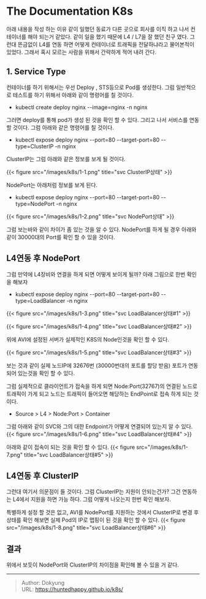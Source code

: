 # The Documentation K8s


아래 내용을 작성 하는 이유
같이 일했던 동료가 다른 곳으로 회사를 이직 하고 나서 컨테이너를 해야 되는거 같았다. 같이 일을 했기 때문에 L4 / L7을 잘 했던 친구 였다. 그런대 뜬금없이 L4를 연동 하면 어떻게 컨테이너로 트래픽을 전달하냐라고 물어본적이 있었다. 
그래서 혹시 모르는 사람을 위해서 간략하게 적어 내려 간다.

## 1. Service Type
컨테이너를 하기 위해서는 우선 Deploy , STS등으로 Pod를 생성한다. 그럼 일반적으로 테스트를 하기 위해서 아래와 같이 명령어를 칠 것이다.

* kubectl create deploy nginx --image=nginx -n nginx

그러면 deploy를 통해 pod가 생성 된 것을 확인 할 수 있다. 그리고 나서 서비스를 연동 할 것이다. 그럼 아래와 같은 명령어를 칠 것이다.

*  kubectl expose deploy nginx --port=80 --target-port=80 --type=ClusterIP -n nginx

ClusterIP는 그럼 아래와 같은 정보를 보게 될 것이다.

{{&lt; figure src=&#34;/images/k8s/1-1.png&#34; title=&#34;svc ClusterIP상태&#34; &gt;}}

NodePort는 아래처럼 정보를 보게 된다.

* kubectl expose deploy nginx --port=80 --target-port=80 --type=NodePort -n nginx

{{&lt; figure src=&#34;/images/k8s/1-2.png&#34; title=&#34;svc NodePort상태&#34; &gt;}}


그럼 보는바와 같이 차이가 좀 있는 것을 알 수 있다.
NodePort를 하게 될 경우 아래와 같이 30000대의 Port를 확인 할 수 있을 것이다. 

## L4연동 후 NodePort
그럼 만약에 L4장비와 연결을 하게 되면 어떻게 보이게 될까? 아래 그림으로 한번 확인을 해보자

* kubectl expose deploy nginx --port=80 --target-port=80 --type=LoadBalancer -n nginx

{{&lt; figure src=&#34;/images/k8s/1-3.png&#34; title=&#34;svc LoadBalancer상태#1&#34; &gt;}}

{{&lt; figure src=&#34;/images/k8s/1-4.png&#34; title=&#34;svc LoadBalancer상태#2&#34; &gt;}}

위에 AVI에 설정된 서버가 실제적인 K8S의 Node인것을 확인 할 수 있다.

{{&lt; figure src=&#34;/images/k8s/1-5.png&#34; title=&#34;svc LoadBalancer상태#3&#34; &gt;}}

보는 것과 같이 실제 노드IP에 32676번 (30000번대의 포트를 할당 받음) 포트가 연동 되어 있는것을 확인 할 수 있다.

그럼 실제적으로 클라이언트가 접속을 하게 되면 Node:Port(32767)의 연결된 노드로 트래픽이 가게 되고 노드는 트래픽이 들어오면 해당하는 EndPoint로 접속 하게 되는 것이다.

* Source &gt; L4 &gt; Node:Port &gt; Container

그럼 아래와 같이 SVC와 그의 대한 Endpoint가 어떻게 연결되어 있는지 알 수 있다.
{{&lt; figure src=&#34;/images/k8s/1-6.png&#34; title=&#34;svc LoadBalancer상태#4&#34; &gt;}}

아래와 같이 접속이 되는 것을 확인 할 수 있다.
{{&lt; figure src=&#34;/images/k8s/1-7.png&#34; title=&#34;svc LoadBalancer상태#5&#34; &gt;}}

## L4연동 후 ClusterIP
그런대 여기서 의문점이 들 것이다. 그럼 ClusterIP는 지원이 안되는건가? 그건 연동하는 L4에서 지원을 하면 가능 하다. 그럼 어떻게 나오는지 한번 확인 해보자.

특별하게 설정 할 것은 없고, AVI를 NodePort를 지원하는 것에서 ClusterIP로 변경 후 상태를 확인 해보면 실제 Pod의 IP로 맵핑이 된 것을 확인 할 수 있다.
{{&lt; figure src=&#34;/images/k8s/1-8.png&#34; title=&#34;svc LoadBalancer상태#6&#34; &gt;}}

## 결과
위에서 보듯이 NodePort와 ClusterIP의 차이점을 확인해 볼 수 있을 거 같다.

---

> Author: Dokyung  
> URL: https://huntedhappy.github.io/k8s/  

